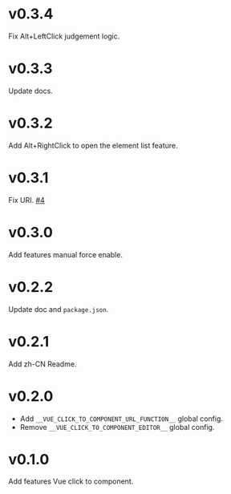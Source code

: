 # v0.3.4

Fix Alt+LeftClick judgement logic.

# v0.3.3

Update docs.

# v0.3.2

Add Alt+RightClick to open the element list feature.

# v0.3.1

Fix URI. [#4](https://github.com/zjffun/vue-click-to-component/issues/4)

# v0.3.0

Add features manual force enable.

# v0.2.2

Update doc and `package.json`.

# v0.2.1

Add zh-CN Readme.

# v0.2.0

- Add `__VUE_CLICK_TO_COMPONENT_URL_FUNCTION__` global config.
- Remove `__VUE_CLICK_TO_COMPONENT_EDITOR__` global config.

# v0.1.0

Add features Vue click to component.
